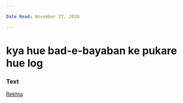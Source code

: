 ```yaml
---

Date Read: November 27, 2020

---
```


# kya hue bad-e-bayaban ke pukare hue log

### Text
[Rekhta](https://www.rekhta.org/ghazals/kyaa-hue-baad-e-bayaabaan-ke-pukaare-hue-log-aziz-hamid-madni-ghazals-1?lang=ur)

